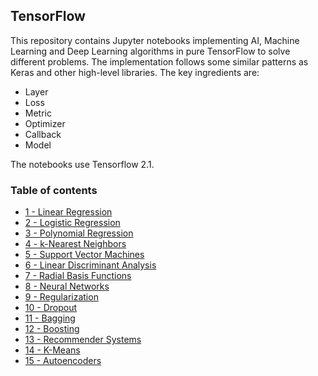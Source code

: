 ## TensorFlow

This repository contains Jupyter notebooks implementing AI, Machine Learning and Deep Learning algorithms in pure TensorFlow to solve different problems. The implementation follows some similar patterns as Keras and other high-level libraries. The key ingredients are: 

- Layer
- Loss 
- Metric 
- Optimizer
- Callback
- Model

The notebooks use Tensorflow 2.1. 

### Table of contents

* [1 - Linear Regression](https://github.com/bmarroc/tensorflow/blob/7f2622045442ce9cb04d7ffa51b0d36a399fc60b/1/tf_1.ipynb)
* [2 - Logistic Regression](https://github.com/bmarroc/tensorflow/blob/4be9cbbc401d649ab351e794533c66b21b4f3075/2/tf_2.ipynb)
* [3 - Polynomial Regression](https://github.com/bmarroc/tensorflow/blob/c466d6957cf69c2e8648b07f79509ba7e7da9e23/3/tf_3.ipynb)
* [4 - k-Nearest Neighbors](https://github.com/bmarroc/tensorflow/blob/230ae84ab0e8fc5ef4d0e73ff3478848f1f49e21/4/tf_4.ipynb)
* [5 - Support Vector Machines]()
* [6 - Linear Discriminant Analysis]()
* [7 - Radial Basis Functions]()
* [8 - Neural Networks]()
* [9 - Regularization]()
* [10 - Dropout]()
* [11 - Bagging]()
* [12 - Boosting]()
* [13 - Recommender Systems]()
* [14 - K-Means]()
* [15 - Autoencoders]()

